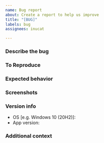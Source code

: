 ```yaml
---
name: Bug report
about: Create a report to help us improve
title: "[BUG]"
labels: bug
assignees: inucat

---
```


### Describe the bug


### To Reproduce


### Expected behavior


### Screenshots


### Version info

- OS [e.g. Windows 10 (20H2)]:
- App version:

### Additional context
